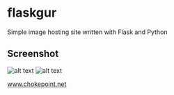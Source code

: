 flaskgur
========

Simple image hosting site written with Flask and Python

Screenshot
----------
![alt text](https://guido.website/flaskgur/pics/fffe588e06584d327e81b6020a85260f.png "Uploaded image")
![alt text](https://guido.website/flaskgur/pics/571156166b0eac3f8ab9a11f58215189.png "Tile view")

www.chokepoint.net
